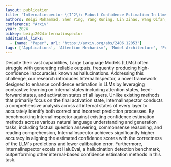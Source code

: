 ```yaml
---
layout: publication
title: 'Internalinspector \(I^2\): Robust Confidence Estimation In Llms Through Internal States'
authors: Beigi Mohammad, Shen Ying, Yang Runing, Lin Zihao, Wang Qifan, Mohan Ankith, He Jianfeng, Jin Ming, Lu Chang-tien, Huang Lifu
conference: "Arxiv"
year: 2024
bibkey: beigi2024internalinspector
additional_links:
  - {name: "Paper", url: "https://arxiv.org/abs/2406.12053"}
tags: ['Applications', 'Attention Mechanism', 'Model Architecture', 'Pretraining Methods', 'RAG', 'Tools']
---
```

Despite their vast capabilities, Large Language Models (LLMs) often struggle with generating reliable outputs, frequently producing high-confidence inaccuracies known as hallucinations. Addressing this challenge, our research introduces InternalInspector, a novel framework designed to enhance confidence estimation in LLMs by leveraging contrastive learning on internal states including attention states, feed-forward states, and activation states of all layers. Unlike existing methods that primarily focus on the final activation state, InternalInspector conducts a comprehensive analysis across all internal states of every layer to accurately identify both correct and incorrect prediction processes. By benchmarking InternalInspector against existing confidence estimation methods across various natural language understanding and generation tasks, including factual question answering, commonsense reasoning, and reading comprehension, InternalInspector achieves significantly higher accuracy in aligning the estimated confidence scores with the correctness of the LLM's predictions and lower calibration error. Furthermore, InternalInspector excels at HaluEval, a hallucination detection benchmark, outperforming other internal-based confidence estimation methods in this task.
